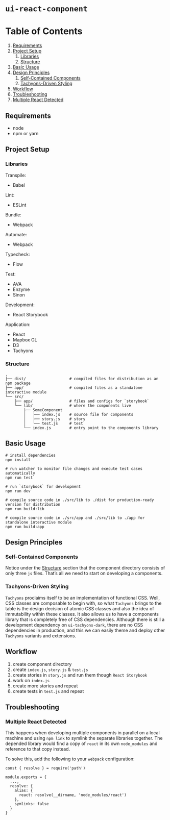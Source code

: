# `ui-react-component`

# Table of Contents
1. [Requirements](#requirements)
1. [Project Setup](#project-setup)
	1. [Libraries](#libraries)
	1. [Structure](#structure)
1. [Basic Usage](#basic-usage)
1. [Design Principles](#design-principles)
	1. [Self-Contained Components](#self-contained-components)
	1. [Tachyons-Driven Styling](#tachyons-driven-styling)
1. [Workflow](#workflow)
1. [Troubleshooting](#troubleshooting)
  1. [Multiple React Detected](#multiple-react-detected)

## Requirements
- node
- npm or yarn

## Project Setup

### Libraries

Transpile:
- Babel

Lint:
- ESLint

Bundle:
- Webpack

Automate:
- Webpack

Typecheck:
- Flow

Test:
- AVA
- Enzyme
- Sinon

Development:
- React Storybook

Application:
- React
- Mapbox GL
- D3
- Tachyons

### Structure

```
.
├── dist/                   # compiled files for distribution as an npm package
├── app/                    # compiled files as a standalone interactive module
└── src/
    ├── app/                # files and configs for `storybook`
    └── lib/                # where the components live
        ├── SomeComponent
        │   ├── index.js    # source file for components
        │   ├── story.js    # story
        │   └── test.js     # test
        └── index.js        # entry point to the components library
```

## Basic Usage

```
# install dependencies
npm install

# run watcher to monitor file changes and execute test cases automatically
npm run test

# run `storybook` for development
npm run dev

# compile source code in ./src/lib to ./dist for production-ready version for distribution
npm run build:lib

# compile source code in ./src/app and ./src/lib to ./app for standalone interactive module
npm run build:app
```

## Design Principles

### Self-Contained Components

Notice under the [Structure](#structure) section that the component directory consists of only three `js` files. That’s all we need to start on developing a components.

### Tachyons-Driven Styling

`Tachyons` proclaims itself to be an implementation of functional CSS. Well, CSS classes are composable to begin with, so what `Tachyons` brings to the table is the design decision of atomic CSS classes and also the idea of immutability within these classes. It also allows us to have a components library that is completely free of CSS dependencies. Although there is still a development dependency on `ui-tachyons-dark`, there are no CSS dependencies in production, and this we can easily theme and deploy other `Tachyons` variants and extensions.

## Workflow

1. create component directory
1. create `index.js`, `story.js` & `test.js`
1. create stories in `story.js` and run them though `React Storybook`
1. work on `index.js`
1. create more stories and repeat
1. create tests in `test.js` and repeat

## Troubleshooting

### Multiple React Detected

This happens when developing multiple components in parallel on a local machine and using `npm link` to symlink the separate libraries together. The depended library would find a copy of `react` in its own `node_modules` and reference to that copy instead.

To solve this, add the following to your `webpack` configuration:

```
const { resolve } = require('path')

module.exports = {
  ...,
  resolve: {
    alias: {
      react: resolve(__dirname, 'node_modules/react')
    },
    symlinks: false
  }
}
```
